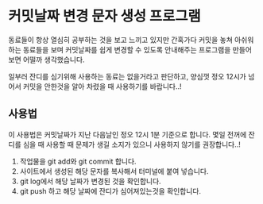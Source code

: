 # 커밋날짜 변경 문자 생성 프로그램

동료들이 항상 열심히 공부하는 것을 보고 느끼고 있지만 간혹가다 커밋을 놓쳐 아쉬워 하는 동료들을 보며 커밋날짜를 쉽게 변경할 수 있도록 안내해주는 프로그램을 만들어 보면 어떨까 생각했습니다.

일부러 잔디를 심기위해 사용하는 동료는 없을거라고 판단하고, 양심껏 정오 12시가 넘어서 커밋을 안한것을 알아 차렸을 때 사용하기를 바랍니다..!

## 사용법

이 사용법은 커밋날짜가 지난 다음날인 정오 12시 1분 기준으로 합니다.
몇일 전꺼에 잔디를 심을 때 사용할 때 문제가 생길 소지가 있으니 사용하지 않기를 권장합니다..!

1. 작업물을 git add와 git commit 합니다.
2. 사이트에서 생성된 해당 문자를 복사해서 터미널에 붙여 넣습니다.
3. git log에서 해당 날짜가 변경된 것을 확인합니다.
4. git push 하고 해당 날짜에 잔디가 심어져있는것을 확인합니다.
